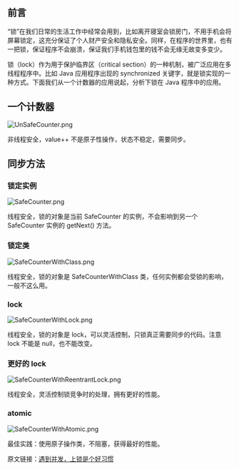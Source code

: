 ## 前言



“锁”在我们日常的生活工作中经常会用到，比如离开寝室会锁房门，不用手机会将屏幕锁定，这充分保证了个人财产安全和隐私安全。同样，在程序的世界里，也有一把锁，保证程序不会崩溃，保证我们手机钱包里的钱不会无缘无故变多变少。

锁（lock）作为用于保护临界区（critical section）的一种机制，被广泛应用在多线程程序中。比如 Java 应用程序出现的 synchronized 关键字，就是锁实现的一种方式。下面我们从一个计数器的应用说起，分析下锁在 Java 程序中的应用。

<!--more-->

## 一个计数器



![UnSafeCounter.png](https://upload-images.jianshu.io/upload_images/13458955-c3ff24b2e161f6e5.png?imageMogr2/auto-orient/strip%7CimageView2/2/w/1240)

非线程安全，value++ 不是原子性操作，状态不稳定，需要同步。



## 同步方法



### 锁定实例



![SafeCounter.png](https://upload-images.jianshu.io/upload_images/13458955-1c544d86d75345dc.png?imageMogr2/auto-orient/strip%7CimageView2/2/w/1240)


线程安全，锁的对象是当前 SafeCounter 的实例，不会影响到另一个 SafeCounter 实例的 getNext() 方法。

### 锁定类



![SafeCounterWithClass.png](https://upload-images.jianshu.io/upload_images/13458955-0096c369f86f9464.png?imageMogr2/auto-orient/strip%7CimageView2/2/w/1240)

线程安全，锁的对象是 SafeCounterWithClass 类，任何实例都会受锁的影响，一般不这么用。

### lock



![SafeCounterWithLock.png](https://upload-images.jianshu.io/upload_images/13458955-be94c0a64b7af438.png?imageMogr2/auto-orient/strip%7CimageView2/2/w/1240)

线程安全，锁的对象是 lock，可以灵活控制，只锁真正需要同步的代码。注意 lock 不能是 null，也不能改变。

### 更好的 lock



![SafeCounterWithReentrantLock.png](https://upload-images.jianshu.io/upload_images/13458955-e726124985cd7dad.png?imageMogr2/auto-orient/strip%7CimageView2/2/w/1240)

线程安全，灵活控制锁竞争时的处理，拥有更好的性能。

### atomic



![SafeCounterWithAtomic.png](https://upload-images.jianshu.io/upload_images/13458955-72c6723502a5f732.png?imageMogr2/auto-orient/strip%7CimageView2/2/w/1240)

最佳实践：使用原子操作类，不阻塞，获得最好的性能。





原文链接：[遇到并发，上锁是个好习惯](https://mp.weixin.qq.com/s?__biz=MzI0NjgxMTEwOA==&mid=2247483741&idx=1&sn=81b6401dbf33d8126ec9b5512f374ea3&chksm=e9b8d1d6decf58c02eba1a75fda51cd607f052b3965edff482c9196ae1f5d94c369d4b3ed932&token=439408866&lang=zh_CN#rd)



